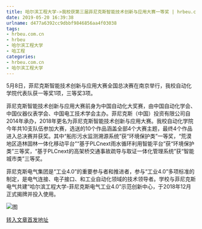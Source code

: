 ```yaml
---
title: 哈尔滨工程大学->我校获第三届菲尼克斯智能技术创新与应用大赛一等奖 | hrbeu.com.cn
date: 2019-05-20 16:39:38
urlname: d477a6392cc9dbbf9846856aa4f03038
tags: 
- hrbeu.com.cn
- hrbeu
- 哈尔滨工程大学
- 哈工程
categories:
- hrbeu.com.cn
- 哈尔滨工程大学
---
```



[](/news/UploadFiles_4906/201905/2019052011183855.jpg)

5月8日，菲尼克斯智能技术创新与应用大赛全国总决赛在南京举行，我校自动化学院代表队获一等奖1项，三等奖3项。

菲尼克斯智能技术创新与应用大赛前身为中国自动化大奖赛，由中国自动化学会、中国仪器仪表学会、中国电工技术学会主办。菲尼克斯（中国）投资有限公司自2014年承办，2018年更名为菲尼克斯智能技术创新与应用大赛。我校自动化学院今年共10支队伍参加大赛，选送的10个作品涵盖全部4个大赛主题，最终4个作品进入总决赛并获奖。其中“船形污水监测溯源系统”获“环境保护类”一等奖，“荒漠地区造林固林一体化移动平台”“基于PLCnext雨水循环利用智能平台”获“环境保护类”三等奖，“基于PLCnext的高架桥交通事故疏导与取证一体化管理系统”获“智能城市类”三等奖。

菲尼克斯电气集团是“工业4.0”的重要参与者和推进者，参与“工业4.0”多项标准的制定，是电气连接、电子接口、和工业自动化领域的技术领导者。学校与菲尼克斯电气共建“哈尔滨工程大学-菲尼克斯电气工业4.0”示范创新中心，于2018年12月正式揭牌并投入使用。



![图](http://gongxue.cn/news/UploadFiles_4906/201905/2019052011183855.jpg)

[转入文章首发地址](http://gongxue.cn/news/2019/201905/news_195501.html)